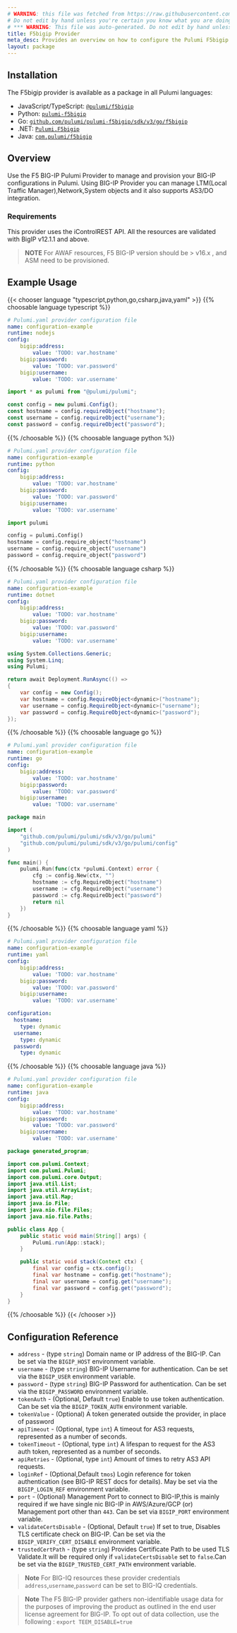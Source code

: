 ```yaml
---
# WARNING: this file was fetched from https://raw.githubusercontent.com/pulumi/pulumi-f5bigip/v3.17.9/docs/_index.md
# Do not edit by hand unless you're certain you know what you are doing!
# *** WARNING: This file was auto-generated. Do not edit by hand unless you're certain you know what you are doing! ***
title: F5bigip Provider
meta_desc: Provides an overview on how to configure the Pulumi F5bigip provider.
layout: package
---
```

## Installation

The F5bigip provider is available as a package in all Pulumi languages:

* JavaScript/TypeScript: [`@pulumi/f5bigip`](https://www.npmjs.com/package/@pulumi/f5bigip)
* Python: [`pulumi-f5bigip`](https://pypi.org/project/pulumi-f5bigip/)
* Go: [`github.com/pulumi/pulumi-f5bigip/sdk/v3/go/f5bigip`](https://github.com/pulumi/pulumi-f5bigip)
* .NET: [`Pulumi.F5bigip`](https://www.nuget.org/packages/Pulumi.F5bigip)
* Java: [`com.pulumi/f5bigip`](https://central.sonatype.com/artifact/com.pulumi/f5bigip)
## Overview

Use the F5 BIG-IP Pulumi Provider to manage and provision your BIG-IP
configurations in Pulumi. Using BIG-IP Provider you can manage LTM(Local Traffic Manager),Network,System objects and it also supports AS3/DO integration.
### Requirements

This provider uses the iControlREST API. All the resources are validated with BigIP v12.1.1 and above.

> **NOTE** For AWAF resources, F5 BIG-IP version should be > v16.x , and ASM need to be provisioned.
## Example Usage

{{< chooser language "typescript,python,go,csharp,java,yaml" >}}
{{% choosable language typescript %}}
```yaml
# Pulumi.yaml provider configuration file
name: configuration-example
runtime: nodejs
config:
    bigip:address:
        value: 'TODO: var.hostname'
    bigip:password:
        value: 'TODO: var.password'
    bigip:username:
        value: 'TODO: var.username'

```
```typescript
import * as pulumi from "@pulumi/pulumi";

const config = new pulumi.Config();
const hostname = config.requireObject("hostname");
const username = config.requireObject("username");
const password = config.requireObject("password");
```
{{% /choosable %}}
{{% choosable language python %}}
```yaml
# Pulumi.yaml provider configuration file
name: configuration-example
runtime: python
config:
    bigip:address:
        value: 'TODO: var.hostname'
    bigip:password:
        value: 'TODO: var.password'
    bigip:username:
        value: 'TODO: var.username'

```
```python
import pulumi

config = pulumi.Config()
hostname = config.require_object("hostname")
username = config.require_object("username")
password = config.require_object("password")
```
{{% /choosable %}}
{{% choosable language csharp %}}
```yaml
# Pulumi.yaml provider configuration file
name: configuration-example
runtime: dotnet
config:
    bigip:address:
        value: 'TODO: var.hostname'
    bigip:password:
        value: 'TODO: var.password'
    bigip:username:
        value: 'TODO: var.username'

```
```csharp
using System.Collections.Generic;
using System.Linq;
using Pulumi;

return await Deployment.RunAsync(() =>
{
    var config = new Config();
    var hostname = config.RequireObject<dynamic>("hostname");
    var username = config.RequireObject<dynamic>("username");
    var password = config.RequireObject<dynamic>("password");
});

```
{{% /choosable %}}
{{% choosable language go %}}
```yaml
# Pulumi.yaml provider configuration file
name: configuration-example
runtime: go
config:
    bigip:address:
        value: 'TODO: var.hostname'
    bigip:password:
        value: 'TODO: var.password'
    bigip:username:
        value: 'TODO: var.username'

```
```go
package main

import (
	"github.com/pulumi/pulumi/sdk/v3/go/pulumi"
	"github.com/pulumi/pulumi/sdk/v3/go/pulumi/config"
)

func main() {
	pulumi.Run(func(ctx *pulumi.Context) error {
		cfg := config.New(ctx, "")
		hostname := cfg.RequireObject("hostname")
		username := cfg.RequireObject("username")
		password := cfg.RequireObject("password")
		return nil
	})
}
```
{{% /choosable %}}
{{% choosable language yaml %}}
```yaml
# Pulumi.yaml provider configuration file
name: configuration-example
runtime: yaml
config:
    bigip:address:
        value: 'TODO: var.hostname'
    bigip:password:
        value: 'TODO: var.password'
    bigip:username:
        value: 'TODO: var.username'

```
```yaml
configuration:
  hostname:
    type: dynamic
  username:
    type: dynamic
  password:
    type: dynamic
```
{{% /choosable %}}
{{% choosable language java %}}
```yaml
# Pulumi.yaml provider configuration file
name: configuration-example
runtime: java
config:
    bigip:address:
        value: 'TODO: var.hostname'
    bigip:password:
        value: 'TODO: var.password'
    bigip:username:
        value: 'TODO: var.username'

```
```java
package generated_program;

import com.pulumi.Context;
import com.pulumi.Pulumi;
import com.pulumi.core.Output;
import java.util.List;
import java.util.ArrayList;
import java.util.Map;
import java.io.File;
import java.nio.file.Files;
import java.nio.file.Paths;

public class App {
    public static void main(String[] args) {
        Pulumi.run(App::stack);
    }

    public static void stack(Context ctx) {
        final var config = ctx.config();
        final var hostname = config.get("hostname");
        final var username = config.get("username");
        final var password = config.get("password");
    }
}
```
{{% /choosable %}}
{{< /chooser >}}
## Configuration Reference

- `address` - (type `string`) Domain name or IP address of the BIG-IP. Can be set via the `BIGIP_HOST` environment variable.
- `username` - (type `string`) BIG-IP Username for authentication. Can be set via the `BIGIP_USER` environment variable.
- `password` - (type `string`) BIG-IP Password for authentication. Can be set via the `BIGIP_PASSWORD` environment variable.
- `tokenAuth` - (Optional, Default `true`) Enable to use token authentication. Can be set via the `BIGIP_TOKEN_AUTH` environment variable.
- `tokenValue` - (Optional) A token generated outside the provider, in place of password
- `apiTimeout` - (Optional, type `int`) A timeout for AS3 requests, represented as a number of seconds.
- `tokenTimeout` - (Optional, type `int`) A lifespan to request for the AS3 auth token, represented as a number of seconds.
- `apiRetries` - (Optional, type `int`) Amount of times to retry AS3 API requests.
- `loginRef` - (Optional,Default `tmos`) Login reference for token authentication (see BIG-IP REST docs for details). May be set via the `BIGIP_LOGIN_REF` environment variable.
- `port` - (Optional) Management Port to connect to BIG-IP,this is mainly required if we have single nic BIG-IP in AWS/Azure/GCP (or) Management port other than `443`. Can be set via `BIGIP_PORT` environment variable.
- `validateCertsDisable` - (Optional, Default `true`) If set to true, Disables TLS certificate check on BIG-IP. Can be set via the `BIGIP_VERIFY_CERT_DISABLE` environment variable.
- `trustedCertPath` - (type `string`) Provides Certificate Path to be used TLS Validate.It will be required only if `validateCertsDisable` set to `false`.Can be set via the `BIGIP_TRUSTED_CERT_PATH` environment variable.

> **Note** For BIG-IQ resources these provider credentials `address`,`username`,`password` can be set to BIG-IQ credentials.

> **Note** The F5 BIG-IP provider gathers non-identifiable usage data for the purposes of improving the product as outlined in the end user license agreement for BIG-IP. To opt out of data collection, use the following : `export TEEM_DISABLE=true`